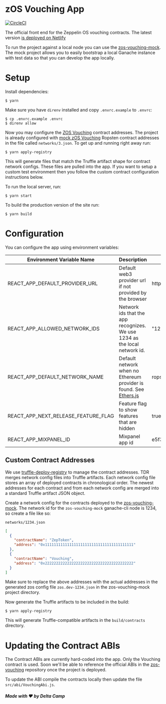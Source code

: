 # zOS Vouching App

[![CircleCI](https://circleci.com/gh/DeltaCamp/zeppelin-vouching-app.svg?style=svg&circle-token=f48686f5e1d41bf6eab3434461c3da6579bf63ca)](https://circleci.com/gh/DeltaCamp/zeppelin-vouching-app)

The official front end for the Zeppelin OS vouching contracts.  The latest version [is deployed on Netlify](https://zeppelin-vouching-app.netlify.com/)

To run the project against a local node you can use the [zos-vouching-mock](https://github.com/DeltaCamp/zos-vouching-mock).  The mock project allows you to easily bootstrap a local Ganache instance with test data so that you can develop the app locally.

# Setup

Install dependencies:

```
$ yarn
```

Make sure you have `direnv` installed and copy `.envrc.example` to `.envrc`:

```
$ cp .envrc.example .envrc
$ direnv allow
```

Now you may configure the [ZOS Vouching](https://github.com/zeppelinos/zos-vouching) contract addresses.  The project is already configured with [mock zOS Vouching](https://github.com/DeltaCamp/zos-vouching-mock) Ropsten contract addresses in the file called `networks/3.json`.  To get up and running right away run:

```
$ yarn apply-registry
```

This will generate files that match the Truffle artifact shape for contract network configs.  These files are pulled into the app.  If you want to setup a custom test environment then you follow the custom contract configuration instructions below.

To run the local server, run:

```
$ yarn start
```

To build the production version of the site run:

```
$ yarn build
```

# Configuration

You can configure the app using environment variables:

| Environment Variable Name | Description | Default Value |
| --- | --- | --- |
| REACT_APP_DEFAULT_PROVIDER_URL | Default web3 provider url if not provided by the browser | http://localhost:8545 |
| REACT_APP_ALLOWED_NETWORK_IDS | Network ids that the app recognizes.  We use 1234 as the local network id. | "1234 3" |
| REACT_APP_DEFAULT_NETWORK_NAME | Default network when no Ethereum provider is found. See [Ethers.js](https://docs.ethers.io/ethers.js/html/api-providers.html#connecting-to-ethereum) | ropsten |
| REACT_APP_NEXT_RELEASE_FEATURE_FLAG | Feature flag to show features that are hidden | true |
| REACT_APP_MIXPANEL_ID | Mixpanel app id | e5f3a0b990d694b84981f493169f47c4 |

## Custom Contract Addresses

We use [truffle-deploy-registry](https://github.com/MedXProtocol/truffle-deploy-registry) to manage the contract addresses.  TDR merges network config files into Truffle artifacts.  Each network config file stores an array of deployed contracts in chronological order.  The newest addresses for each contract and from each network config are merged into a standard Truffle artifact JSON object.

Create a network config for the contracts deployed to the [zos-vouching-mock](https://github.com/DeltaCamp/zos-vouching-mock).  The network id for the `zos-vouching-mock` ganache-cli node is 1234, so create a file like so:

`networks/1234.json`

```json
[
  {
    "contractName": "ZepToken",
    "address": "0x1111111111111111111111111111111111111111"
  },
  {
    "contractName": "Vouching",
    "address": "0x2222222222222222222222222222222222222222"
  }
]
```

Make sure to replace the above addresses with the actual addresses in the generated zos config file `zos.dev-1234.json` in the zos-vouching-mock project directory.

Now generate the Truffle artifacts to be included in the build:

```
$ yarn apply-registry
```

This will generate Truffle-compatible artifacts in the `build/contracts` directory.

# Updating the Contract ABIs

The Contract ABIs are currently hard-coded into the app.  Only the Vouching contract is used.  Soon we'll be able to reference the official ABIs in the [zos-vouching](https://github.com/zeppelinos/zos-vouching) repository once the project is deployed.

To update the ABI compile the contracts locally then update the file `src/abi/VouchingAbi.js`.

##### Made with :heart: by Delta Camp
